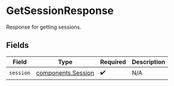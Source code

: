 # GetSessionResponse

Response for getting sessions.


## Fields

| Field                                                    | Type                                                     | Required                                                 | Description                                              |
| -------------------------------------------------------- | -------------------------------------------------------- | -------------------------------------------------------- | -------------------------------------------------------- |
| `session`                                                | [components.Session](../../models/components/session.md) | :heavy_check_mark:                                       | N/A                                                      |